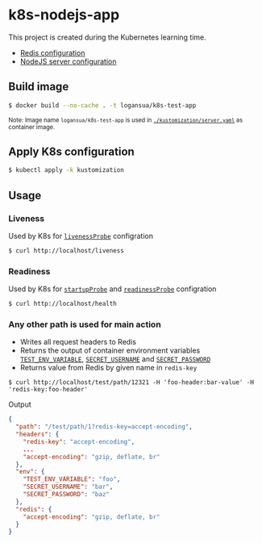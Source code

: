 # k8s-nodejs-app

This project is created during the Kubernetes learning time.

* [Redis configuration](kustomization/redis.yaml)
* [NodeJS server configuration](kustomization/server.yaml)

## Build image

```sh
$ docker build --no-cache . -t logansua/k8s-test-app
```
<sup>Note: Image name `logansua/k8s-test-app` is used in [`./kustomization/server.yaml`](kustomization/server.yaml) as container image.</sub>

## Apply K8s configuration

```sh
$ kubectl apply -k kustomization
```

## Usage

### Liveness
Used by K8s for [`livenessProbe`](kustomization/server.yaml#L24) configration

```sh
$ curl http://localhost/liveness
```

### Readiness
Used by K8s for [`startupProbe`](kustomization/server.yaml#L43) and [`readinessProbe`](kustomization/server.yaml#L34) configration

```sh
$ curl http://localhost/health
```

### Any other path is used for main action
* Writes all request headers to Redis
* Returns the output of container environment variables [`TEST_ENV_VARIABLE`](kustomization/server.yaml#L58), [`SECRET_USERNAME`](kustomization/server.yaml#L63) and [`SECRET_PASSWORD`](kustomization/server.yaml#L68)
* Returns value from Redis by given name in `redis-key`

```
$ curl http://localhost/test/path/12321 -H 'foo-header:bar-value' -H 'redis-key:foo-header'
```

Output
```json
{
  "path": "/test/path/1?redis-key=accept-encoding",
  "headers": {
    "redis-key": "accept-encoding",
    ...
    "accept-encoding": "gzip, deflate, br"
  },
  "env": {
    "TEST_ENV_VARIABLE": "foo",
    "SECRET_USERNAME": "bar",
    "SECRET_PASSWORD": "baz"
  },
  "redis": {
    "accept-encoding": "gzip, deflate, br"
  }
}
```
